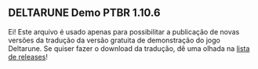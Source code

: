 ## DELTARUNE Demo PTBR 1.10.6

Ei! Este arquivo é usado apenas para possibilitar a publicação de novas versões da tradução da versão gratuita de demonstração do jogo Deltarune. Se quiser fazer o download da tradução, dê uma olhada na [lista de releases](https://github.com/teiarruma/deltarune-ptbr/releases)!

